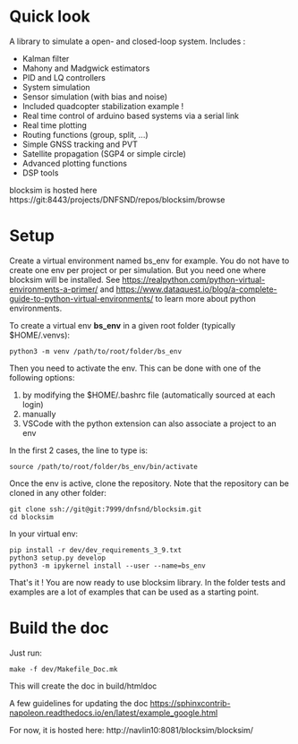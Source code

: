 # Quick look

A library to simulate a open- and closed-loop system. Includes :

-   Kalman filter
-   Mahony and Madgwick estimators
-   PID and LQ controllers
-   System simulation
-   Sensor simulation (with bias and noise)
-   Included quadcopter stabilization example !
-   Real time control of arduino based systems via a serial link
-   Real time plotting
-   Routing functions (group, split, \...)
-   Simple GNSS tracking and PVT
-   Satellite propagation (SGP4 or simple circle)
-   Advanced plotting functions
-   DSP tools

blocksim is hosted here https://git:8443/projects/DNFSND/repos/blocksim/browse

# Setup

Create a virtual environment named bs_env for example. You do not have to create one env per project or per simulation.
But you need one where blocksim will be installed.
See https://realpython.com/python-virtual-environments-a-primer/ and https://www.dataquest.io/blog/a-complete-guide-to-python-virtual-environments/ to learn more about python environments.

To create a virtual env **bs_env** in a given root folder (typically $HOME/.venvs):

    python3 -m venv /path/to/root/folder/bs_env

Then you need to activate the env. This can be done with one of the following options:

1. by modifying the $HOME/.bashrc file (automatically sourced at each login)
1. manually
1. VSCode with the python extension can also associate a project to an env

In the first 2 cases, the line to type is:

    source /path/to/root/folder/bs_env/bin/activate

Once the env is active, clone the repository. Note that the repository can be cloned in any other folder:

    git clone ssh://git@git:7999/dnfsnd/blocksim.git
    cd blocksim

In your virtual env:

    pip install -r dev/dev_requirements_3_9.txt
    python3 setup.py develop
    python3 -m ipykernel install --user --name=bs_env

That's it ! You are now ready to use blocksim library.
In the folder tests and examples are a lot of examples that can be used as a starting point.

# Build the doc

Just run:

    make -f dev/Makefile_Doc.mk

This will create the doc in build/htmldoc

A few guidelines for updating the doc
https://sphinxcontrib-napoleon.readthedocs.io/en/latest/example_google.html

For now, it is hosted here: http://navlin10:8081/blocksim/blocksim/
